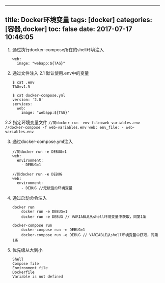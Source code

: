 
---
title: Docker环境变量
tags: [docker]
categories: [容器,docker]
toc: false
date: 2017-07-17 10:46:05
---

1. 通过执行docker-compose所在的shell环境注入
	```
	web:
	  image: "webapp:${TAG}"
	```
	
2. 通过文件注入
  2.1 默认使用.env中的变量
    ```
    $ cat .env
	TAG=v1.5
    ```
    
    ```
	$ cat docker-compose.yml
	version: '2.0'
	services:
	  web:
	    image: "webapp:${TAG}"
	```
	
  2.2 指定环境变量文件
	```
	//同docker run –env-file=web-variables.env
	//docker-compose -f web-variables.env
	web:
	  env_file:
		- web-variables.env
	```

3. 通过docker-compose.yml注入
	```
	//同docker run -e DEBUG=1
	web:
	  environment:
		- DEBUG=1
	```
	
	```
	//同docker run -e DEBUG
	web:
	  environment:
		- DEBUG //无赋值的环境变量
	```

4. 通过启动命令注入
	```
	docker run
		docker run -e DEBUG=1
		docker run -e DEBUG // VARIABLE从shell环境变量中获取，同第1条
	```
	
	```
	docker-compose run
		docker-compose run -e DEBUG=1 
		docker-compose run -e DEBUG // VARIABLE从shell环境变量中获取，同第1条
	```

5. 优先级从大到小
	```
	Shell 
	Compose file
	Environment file
	Dockerfile
	Variable is not defined
	```
